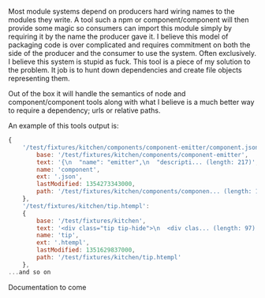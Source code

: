 Most module systems depend on producers hard wiring names to the modules they write. A tool such a npm or component/component will then provide some magic so consumers can import this module simply by requiring it by the name the producer gave it. I believe this model of packaging code is over complicated and requires commitment on both the side of the producer and the consumer to use the system. Often exclusively. I believe this system is stupid as fuck. This tool is a piece of my solution to the problem. It job is to hunt down dependencies and create file objects representing them.

Out of the box it will handle the semantics of node and component/component tools along with what I believe is a much better way to require a dependency; urls or relative paths.

An example of this tools output is:

```javascript
{ 	
	'/test/fixtures/kitchen/components/component-emitter/component.json': { 
		base: '/test/fixtures/kitchen/components/component-emitter',
     	text: '{\n  "name": "emitter",\n  "descripti... (length: 217)',
     	name: 'component',
     	ext: '.json',
     	lastModified: 1354273343000,
     	path: '/test/fixtures/kitchen/components/componen... (length: 104)' 
    },
  	'/test/fixtures/kitchen/tip.htempl': 
    { 
    	base: '/test/fixtures/kitchen',
     	text: '<div class="tip tip-hide">\n  <div clas... (length: 97)',
     	name: 'tip',
     	ext: '.htempl',
     	lastModified: 1351629837000,
     	path: '/test/fixtures/kitchen/tip.htempl'
    },
...and so on
```

Documentation to come